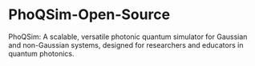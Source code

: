 # PhoQSim-Open-Source
PhoQSim: A scalable, versatile photonic quantum simulator for Gaussian and non-Gaussian systems, designed for researchers and educators in quantum photonics.
